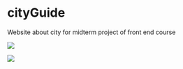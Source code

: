 # cityGuide
Website about city for midterm project of front end course

![](cityGuide1.png)

![](cityGuide2.png)
